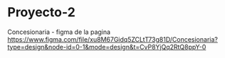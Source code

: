 # Proyecto-2
Concesionaria - figma de la pagina
https://www.figma.com/file/xu8M67Gidq5ZCLtT73g81D/Concesionaria?type=design&node-id=0-1&mode=design&t=CvP8YjQq2RtQ8ppY-0

